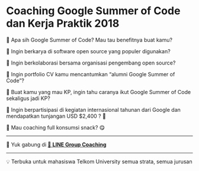 # Coaching Google Summer of Code dan Kerja Praktik 2018

🤔 Apa sih Google Summer of Code? Mau tau benefitnya buat kamu?

🤔 Ingin berkarya di software open source yang populer digunakan?

🤔 Ingin berkolaborasi bersama organisasi pengembang open source?

🤔 Ingin portfolio CV kamu mencantumkan “alumni Google Summer of Code”?

🤔 Buat kamu yang mau KP, ingin tahu caranya ikut Google Summer of Code sekaligus jadi KP?

🤔 Ingin berpartisipasi di kegiatan internasional tahunan dari Google dan mendapatkan tunjangan USD $2,400 ? 🤑

🤔 Mau coaching full konsumsi snack? 😋

_______________________________

📢 Yuk gabung di [💬 **LINE Group Coaching**](https://line.me/ti/g/-t_sKxNHNu)

______________________________

💡 Terbuka untuk mahasiswa Telkom University semua strata, semua jurusan
